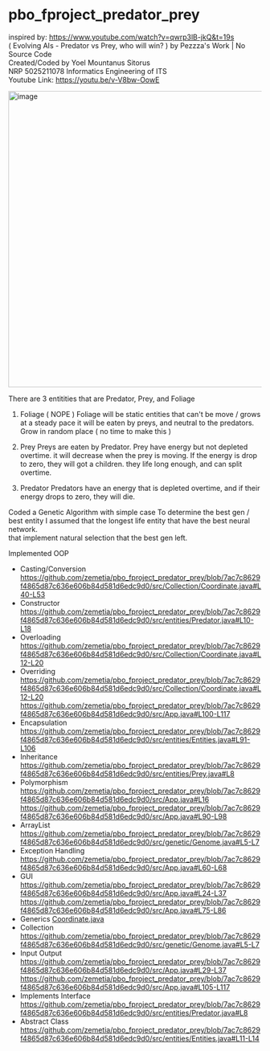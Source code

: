 # pbo_fproject_predator_prey

inspired by: https://www.youtube.com/watch?v=qwrp3lB-jkQ&t=19s
<br>( Evolving AIs - Predator vs Prey, who will win? ) by Pezzza's Work | No Source Code
<br>Created/Coded by Yoel Mountanus Sitorus 
<br>NRP 5025211078 Informatics Engineering of ITS
<br>Youtube Link: https://youtu.be/v-V8bw-OowE

<img width="590" alt="image" src="https://user-images.githubusercontent.com/27951856/207224325-4d957f0f-6f2b-459a-8653-ac9d8c8afc41.png">

There are 3 entitities that are Predator, Prey, and Foliage
1. Foliage ( NOPE )
   Foliage will be static entities that can't be move / grows at a steady pace
   it will be eaten by preys, and neutral to the predators. Grow in random place ( no time to make this )

2. Prey
   Preys are eaten by Predator. Prey have energy but not depleted overtime.
   it will decrease when the prey is moving. If the energy is drop to zero, they will got a children.
   they life long enough, and can split overtime.

3. Predator
   Predators have an energy that is depleted overtime, and if their energy drops to zero, they will die.

Coded a Genetic Algorithm with simple case
To determine the best gen / best entity I assumed that the longest life entity that have the best neural network.
<br /> that implement natural selection that the best gen left.

Implemented OOP
- Casting/Conversion
https://github.com/zemetia/pbo_fproject_predator_prey/blob/7ac7c8629f4865d87c636e606b84d581d6edc9d0/src/Collection/Coordinate.java#L40-L53
- Constructor
https://github.com/zemetia/pbo_fproject_predator_prey/blob/7ac7c8629f4865d87c636e606b84d581d6edc9d0/src/entities/Predator.java#L10-L18
- Overloading
https://github.com/zemetia/pbo_fproject_predator_prey/blob/7ac7c8629f4865d87c636e606b84d581d6edc9d0/src/Collection/Coordinate.java#L12-L20
- Overriding
https://github.com/zemetia/pbo_fproject_predator_prey/blob/7ac7c8629f4865d87c636e606b84d581d6edc9d0/src/Collection/Coordinate.java#L12-L20
https://github.com/zemetia/pbo_fproject_predator_prey/blob/7ac7c8629f4865d87c636e606b84d581d6edc9d0/src/App.java#L100-L117
- Encapsulation
https://github.com/zemetia/pbo_fproject_predator_prey/blob/7ac7c8629f4865d87c636e606b84d581d6edc9d0/src/entities/Entities.java#L91-L106
- Inheritance
https://github.com/zemetia/pbo_fproject_predator_prey/blob/7ac7c8629f4865d87c636e606b84d581d6edc9d0/src/entities/Prey.java#L8
- Polymorphism
https://github.com/zemetia/pbo_fproject_predator_prey/blob/7ac7c8629f4865d87c636e606b84d581d6edc9d0/src/App.java#L16
https://github.com/zemetia/pbo_fproject_predator_prey/blob/7ac7c8629f4865d87c636e606b84d581d6edc9d0/src/App.java#L90-L98
- ArrayList
https://github.com/zemetia/pbo_fproject_predator_prey/blob/7ac7c8629f4865d87c636e606b84d581d6edc9d0/src/genetic/Genome.java#L5-L7
- Exception Handling
https://github.com/zemetia/pbo_fproject_predator_prey/blob/7ac7c8629f4865d87c636e606b84d581d6edc9d0/src/App.java#L60-L68
- GUI
https://github.com/zemetia/pbo_fproject_predator_prey/blob/7ac7c8629f4865d87c636e606b84d581d6edc9d0/src/App.java#L24-L37
https://github.com/zemetia/pbo_fproject_predator_prey/blob/7ac7c8629f4865d87c636e606b84d581d6edc9d0/src/App.java#L75-L86
- Generics
[Coordinate.java](/src/Collection/Coordinate.java)
- Collection
https://github.com/zemetia/pbo_fproject_predator_prey/blob/7ac7c8629f4865d87c636e606b84d581d6edc9d0/src/genetic/Genome.java#L5-L7
- Input Output
https://github.com/zemetia/pbo_fproject_predator_prey/blob/7ac7c8629f4865d87c636e606b84d581d6edc9d0/src/App.java#L29-L37
https://github.com/zemetia/pbo_fproject_predator_prey/blob/7ac7c8629f4865d87c636e606b84d581d6edc9d0/src/App.java#L105-L117
- Implements Interface
https://github.com/zemetia/pbo_fproject_predator_prey/blob/7ac7c8629f4865d87c636e606b84d581d6edc9d0/src/entities/Predator.java#L8
- Abstract Class
https://github.com/zemetia/pbo_fproject_predator_prey/blob/7ac7c8629f4865d87c636e606b84d581d6edc9d0/src/entities/Entities.java#L11-L14

